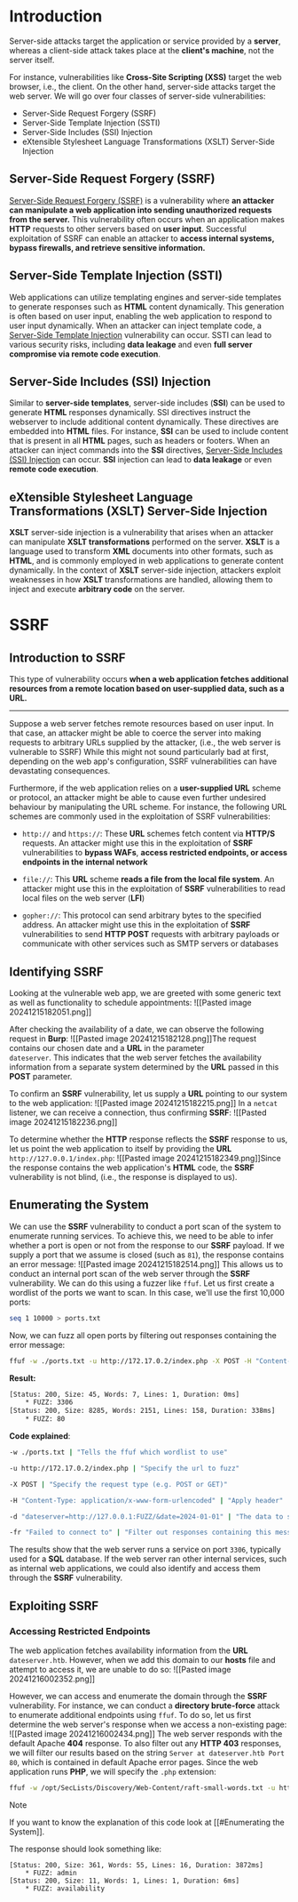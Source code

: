 # Introduction
Server-side attacks target the application or service provided by a **server**, whereas a client-side attack takes place at the **client's machine**, not the server itself.

For instance, vulnerabilities like **Cross-Site Scripting (XSS)** target the web browser, i.e., the client. On the other hand, server-side attacks target the web server. We will go over four classes of server-side vulnerabilities:

- Server-Side Request Forgery (SSRF)
- Server-Side Template Injection (SSTI)
- Server-Side Includes (SSI) Injection
- eXtensible Stylesheet Language Transformations (XSLT) Server-Side Injection
## Server-Side Request Forgery (SSRF)
[Server-Side Request Forgery (SSRF)](https://owasp.org/www-community/attacks/Server_Side_Request_Forgery) is a vulnerability where **an attacker can manipulate a web application into sending unauthorized requests from the server.** This vulnerability often occurs when an application makes **HTTP** requests to other servers based on **user input**. Successful exploitation of SSRF can enable an attacker to **access internal systems, bypass firewalls, and retrieve sensitive information.**

## Server-Side Template Injection (SSTI)
Web applications can utilize templating engines and server-side templates to generate responses such as **HTML** content dynamically. This generation is often based on user input, enabling the web application to respond to user input dynamically. When an attacker can inject template code, a [Server-Side Template Injection](https://owasp.org/www-project-web-security-testing-guide/v41/4-Web_Application_Security_Testing/07-Input_Validation_Testing/18-Testing_for_Server_Side_Template_Injection) vulnerability can occur. SSTI can lead to various security risks, including **data leakage** and even **full server compromise via remote code execution**.

## Server-Side Includes (SSI) Injection
Similar to **server-side templates**, server-side includes (**SSI**) can be used to generate **HTML** responses dynamically. SSI directives instruct the webserver to include additional content dynamically. These directives are embedded into **HTML** files. For instance, **SSI** can be used to include content that is present in all **HTML** pages, such as headers or footers. When an attacker can inject commands into the **SSI** directives, [Server-Side Includes (SSI) Injection](https://owasp.org/www-community/attacks/Server-Side_Includes_(SSI)_Injection) can occur. **SSI** injection can lead to **data leakage** or even **remote code execution**.

## eXtensible Stylesheet Language Transformations (XSLT) Server-Side Injection
**XSLT** server-side injection is a vulnerability that arises when an attacker can manipulate **XSLT transformations** performed on the server. **XSLT** is a language used to transform **XML** documents into other formats, such as **HTML**, and is commonly employed in web applications to generate content dynamically. In the context of **XSLT** server-side injection, attackers exploit weaknesses in how **XSLT** transformations are handled, allowing them to inject and execute **arbitrary code** on the server.

# SSRF
## Introduction to SSRF
This type of vulnerability occurs **when a web application fetches additional resources from a remote location based on user-supplied data, such as a URL.**

---
Suppose a web server fetches remote resources based on user input. In that case, an attacker might be able to coerce the server into making requests to arbitrary URLs supplied by the attacker, (i.e., the web server is vulnerable to SSRF)
While this might not sound particularly bad at first, depending on the web app's configuration, SSRF vulnerabilities can have devastating consequences.

Furthermore, if the web application relies on a **user-supplied URL** scheme or protocol, an attacker might be able to cause even further undesired behaviour by manipulating the URL scheme. For instance, the following URL schemes are commonly used in the exploitation of SSRF vulnerabilities:

- `http://` and `https://`: These **URL** schemes fetch content via **HTTP/S** requests. An attacker might use this in the exploitation of **SSRF** vulnerabilities to **bypass WAFs**, **access restricted endpoints, or access endpoints in the internal network**

- `file://`: This **URL** scheme **reads a file from the local file system**. An attacker might use this in the exploitation of **SSRF** vulnerabilities to read local files on the web server (**LFI**)

- `gopher://`: This protocol can send arbitrary bytes to the specified address. An attacker might use this in the exploitation of **SSRF** vulnerabilities to send **HTTP POST** requests with arbitrary payloads or communicate with other services such as SMTP servers or databases
## Identifying SSRF
Looking at the vulnerable web app, we are greeted with some generic text as well as functionality to schedule appointments:
![[Pasted image 20241215182051.png]]

After checking the availability of a date, we can observe the following request in **Burp**:
![[Pasted image 20241215182128.png]]The request contains our chosen date and a **URL** in the parameter `dateserver`. This indicates that the web server fetches the availability information from a separate system determined by the **URL** passed in this **POST** parameter.

To confirm an **SSRF** vulnerability, let us supply a **URL** pointing to our system to the web application:
![[Pasted image 20241215182215.png]]
In a `netcat` listener, we can receive a connection, thus confirming **SSRF**:
![[Pasted image 20241215182236.png]]

To determine whether the **HTTP** response reflects the **SSRF** response to us, let us point the web application to itself by providing the **URL** `http://127.0.0.1/index.php`:
![[Pasted image 20241215182349.png]]Since the response contains the web application's **HTML** code, the **SSRF** vulnerability is not blind, (i.e., the response is displayed to us).
## Enumerating the System
We can use the **SSRF** vulnerability to conduct a port scan of the system to enumerate running services. To achieve this, we need to be able to infer whether a port is open or not from the response to our **SSRF** payload. If we supply a port that we assume is closed (such as `81`), the response contains an error message:
![[Pasted image 20241215182514.png]]
This allows us to conduct an internal port scan of the web server through the **SSRF** vulnerability. We can do this using a fuzzer like `ffuf`. Let us first create a wordlist of the ports we want to scan. In this case, we'll use the first 10,000 ports:
```bash
seq 1 10000 > ports.txt
```

Now, we can fuzz all open ports by filtering out responses containing the error message:
```bash
ffuf -w ./ports.txt -u http://172.17.0.2/index.php -X POST -H "Content-Type: application/x-www-form-urlencoded" -d "dateserver=http://127.0.0.1:FUZZ/&date=2024-01-01" -fr "Failed to connect to"
```
**Result:** 
```bash
[Status: 200, Size: 45, Words: 7, Lines: 1, Duration: 0ms]
    * FUZZ: 3306
[Status: 200, Size: 8285, Words: 2151, Lines: 158, Duration: 338ms]
    * FUZZ: 80
```
**Code explained**:
``` bash
-w ./ports.txt | "Tells the ffuf which wordlist to use"

-u http://172.17.0.2/index.php | "Specify the url to fuzz"

-X POST | "Specify the request type (e.g. POST or GET)"

-H "Content-Type: application/x-www-form-urlencoded" | "Apply header"

-d "dateserver=http://127.0.0.1:FUZZ/&date=2024-01-01" | "The data to send, the same line is in the burpsuite request"

-fr "Failed to connect to" | "Filter out responses containing this message"
```

The results show that the web server runs a service on port `3306`, typically used for a **SQL** database. If the web server ran other internal services, such as internal web applications, we could also identify and access them through the **SSRF** vulnerability.
## Exploiting SSRF
### Accessing Restricted Endpoints
The web application fetches availability information from the **URL** `dateserver.htb`. However, when we add this domain to our **hosts** file and attempt to access it, we are unable to do so:
![[Pasted image 20241216002352.png]]

However, we can access and enumerate the domain through the **SSRF** vulnerability. For instance, we can conduct a **directory brute-force** attack to enumerate additional endpoints using `ffuf`. To do so, let us first determine the web server's response when we access a non-existing page:
![[Pasted image 20241216002434.png]]
The web server responds with the default Apache **404** response. To also filter out any **HTTP 403** responses, we will filter our results based on the string `Server at dateserver.htb Port 80`, which is contained in default Apache error pages. Since the web application runs **PHP**, we will specify the `.php` extension:
```bash
ffuf -w /opt/SecLists/Discovery/Web-Content/raft-small-words.txt -u http://172.17.0.2/index.php -X POST -H "Content-Type: application/x-www-form-urlencoded" -d "dateserver=http://dateserver.htb/FUZZ.php&date=2024-01-01" -fr "Server at dateserver.htb Port 80"
```

> [!NOTE]
>  If you want to know the explanation of this code look at [[#Enumerating the System]].

The response should look something like:
```shell
[Status: 200, Size: 361, Words: 55, Lines: 16, Duration: 3872ms]
    * FUZZ: admin
[Status: 200, Size: 11, Words: 1, Lines: 1, Duration: 6ms]
    * FUZZ: availability
```
